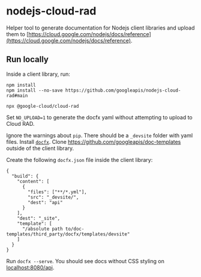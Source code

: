 # nodejs-cloud-rad
Helper tool to generate documentation for Nodejs client libraries and upload them to [https://cloud.google.com/nodejs/docs/reference](https://cloud.google.com/nodejs/docs/reference). 

## Run locally

Inside a client library, run:

```
npm install
npm install --no-save https://github.com/googleapis/nodejs-cloud-rad#main

npx @google-cloud/cloud-rad 
```

Set `NO_UPLOAD=1` to generate the docfx yaml without attempting to upload to Cloud RAD.

Ignore the warnings about `pip`. There should be a `_devsite` folder with yaml files. Install [`docfx`](https://dotnet.github.io/docfx/tutorial/docfx_getting_started.html#2-use-docfx-as-a-command-line-tool). Clone https://github.com/googleapis/doc-templates outside of the client library. 

Create the following `docfx.json` file inside the client library: 

```
{
  "build": {
    "content": [
      {
        "files": ["**/*.yml"],
        "src": "_devsite/",
        "dest": "api"
      }
    ],
    "dest": "_site",
    "template": [
      "/absolute path to/doc-templates/third_party/docfx/templates/devsite"
    ]
  } 
}
```

Run `docfx --serve`. You should see docs without CSS styling on [localhost:8080/api](localhost:8080/api). 